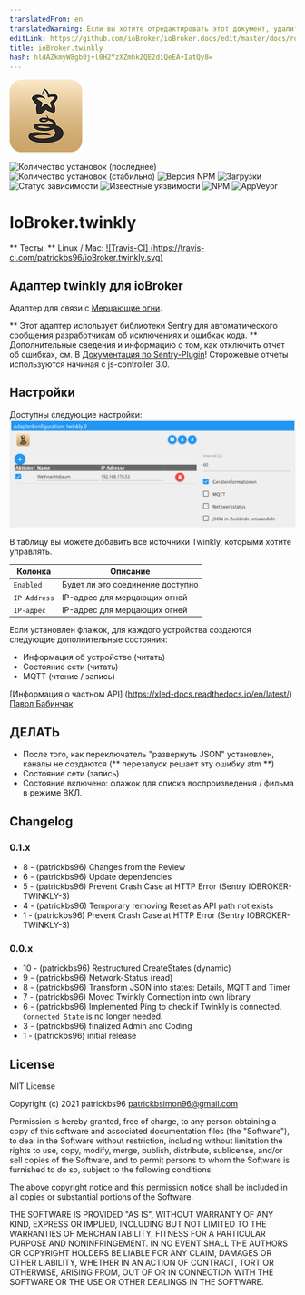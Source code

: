 ```yaml
---
translatedFrom: en
translatedWarning: Если вы хотите отредактировать этот документ, удалите поле «translationFrom», в противном случае этот документ будет снова автоматически переведен
editLink: https://github.com/ioBroker/ioBroker.docs/edit/master/docs/ru/adapterref/iobroker.twinkly/README.md
title: ioBroker.twinkly
hash: hldAZkmyW8gb0j+l0H2YzXZmhkZQE2diQeEA+IatQy8=
---
```

![Логотип](../../../en/adapterref/iobroker.twinkly/admin/twinkly.png)

![Количество установок (последнее)](http://iobroker.live/badges/twinkly-installed.svg)
![Количество установок (стабильно)](http://iobroker.live/badges/twinkly-stable.svg)
![Версия NPM](http://img.shields.io/npm/v/iobroker.twinkly.svg)
![Загрузки](https://img.shields.io/npm/dm/iobroker.twinkly.svg)
![Статус зависимости](https://img.shields.io/david/patrickbs96/iobroker.twinkly.svg)
![Известные уязвимости](https://snyk.io/test/github/patrickbs96/ioBroker.twinkly/badge.svg)
![NPM](https://nodei.co/npm/iobroker.twinkly.png?downloads=true)
![AppVeyor](https://ci.appveyor.com/api/projects/status/github/patrickbs96/ioBroker.twinkly?branch=master&svg=true)

# IoBroker.twinkly
** Тесты: ** Linux / Mac: [![Travis-CI] (https://travis-ci.com/patrickbs96/ioBroker.twinkly.svg)](https://travis-ci.com/github/patrickbs96/ioBroker.twinkly)

## Адаптер twinkly для ioBroker
Адаптер для связи с [Мерцающие огни](https://www.twinkly.com/).

** Этот адаптер использует библиотеки Sentry для автоматического сообщения разработчикам об исключениях и ошибках кода. ** Дополнительные сведения и информацию о том, как отключить отчет об ошибках, см. В [Документация по Sentry-Plugin](https://github.com/ioBroker/plugin-sentry#plugin-sentry)! Сторожевые отчеты используются начиная с js-controller 3.0.

## Настройки
Доступны следующие настройки: ![admin.png](../../../en/adapterref/iobroker.twinkly/img/admin.png)

В таблицу вы можете добавить все источники Twinkly, которыми хотите управлять.

| Колонка | Описание |
| ------------ | ---------------------------------- |
| `Enabled` | Будет ли это соединение доступно |
| `IP Address` | IP-адрес для мерцающих огней |
| `IP-адрес` | IP-адрес для мерцающих огней |

Если установлен флажок, для каждого устройства создаются следующие дополнительные состояния:

* Информация об устройстве (читать)
* Состояние сети (читать)
* MQTT (чтение / запись)

[Информация о частном API] (https://xled-docs.readthedocs.io/en/latest/) [Павол Бабинчак](https://github.com/scrool)

## ДЕЛАТЬ
* После того, как переключатель "развернуть JSON" установлен, каналы не создаются (** перезапуск решает эту ошибку atm **)
* Состояние сети (запись)
* Состояние включено: флажок для списка воспроизведения / фильма в режиме ВКЛ.

## Changelog

### 0.1.x
* 8 - (patrickbs96) Changes from the Review
* 6 - (patrickbs96) Update dependencies
* 5 - (patrickbs96) Prevent Crash Case at HTTP Error (Sentry IOBROKER-TWINKLY-3)
* 4 - (patrickbs96) Temporary removing Reset as API path not exists
* 1 - (patrickbs96) Prevent Crash Case at HTTP Error (Sentry IOBROKER-TWINKLY-3)

### 0.0.x
* 10 - (patrickbs96) Restructured CreateStates (dynamic)
*  9 - (patrickbs96) Network-Status (read)
*  8 - (patrickbs96) Transform JSON into states: Details, MQTT and Timer
*  7 - (patrickbs96) Moved Twinkly Connection into own library
*  6 - (patrickbs96) Implemented Ping to check if Twinkly is connected. `Connected State` is no longer needed.
*  3 - (patrickbs96) finalized Admin and Coding
*  1 - (patrickbs96) initial release

## License
MIT License

Copyright (c) 2021 patrickbs96 <patrickbsimon96@gmail.com>

Permission is hereby granted, free of charge, to any person obtaining a copy
of this software and associated documentation files (the "Software"), to deal
in the Software without restriction, including without limitation the rights
to use, copy, modify, merge, publish, distribute, sublicense, and/or sell
copies of the Software, and to permit persons to whom the Software is
furnished to do so, subject to the following conditions:

The above copyright notice and this permission notice shall be included in all
copies or substantial portions of the Software.

THE SOFTWARE IS PROVIDED "AS IS", WITHOUT WARRANTY OF ANY KIND, EXPRESS OR
IMPLIED, INCLUDING BUT NOT LIMITED TO THE WARRANTIES OF MERCHANTABILITY,
FITNESS FOR A PARTICULAR PURPOSE AND NONINFRINGEMENT. IN NO EVENT SHALL THE
AUTHORS OR COPYRIGHT HOLDERS BE LIABLE FOR ANY CLAIM, DAMAGES OR OTHER
LIABILITY, WHETHER IN AN ACTION OF CONTRACT, TORT OR OTHERWISE, ARISING FROM,
OUT OF OR IN CONNECTION WITH THE SOFTWARE OR THE USE OR OTHER DEALINGS IN THE
SOFTWARE.